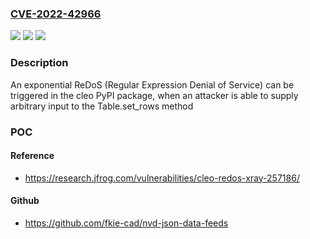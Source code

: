 ### [CVE-2022-42966](https://cve.mitre.org/cgi-bin/cvename.cgi?name=CVE-2022-42966)
![](https://img.shields.io/static/v1?label=Product&message=cleo&color=blue)
![](https://img.shields.io/static/v1?label=Version&message=0%3C%201.0.0%20&color=brighgreen)
![](https://img.shields.io/static/v1?label=Vulnerability&message=CWE-1333%20Inefficient%20Regular%20Expression%20Complexity&color=brighgreen)

### Description

An exponential ReDoS (Regular Expression Denial of Service) can be triggered in the cleo PyPI package, when an attacker is able to supply arbitrary input to the Table.set_rows method

### POC

#### Reference
- https://research.jfrog.com/vulnerabilities/cleo-redos-xray-257186/

#### Github
- https://github.com/fkie-cad/nvd-json-data-feeds

